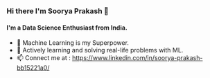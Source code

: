 ### Hi there I'm Soorya Prakash 👋


#### I'm a Data Science Enthusiast from India.


- 🌱 Machine Learning is my Superpower.
-  👯 Actively learning and solving real-life problems with ML.
- 📫 Connect me at : https://www.linkedin.com/in/soorya-prakash-bb15221a0/


<!--
**Sooryak12/Sooryak12** is a ✨ _special_ ✨ repository because its `README.md` (this file) appears on your GitHub profile.

Here are some ideas to get you started:

- 🔭 I’m currently working on OCR and Sign Language Recognition Projects
- 🌱 Machine Learning is my Superpower.
- 👯 Actively learning and solving real-life problems with ML
- 🤔 I’m looking for help with ...
- 💬 Ask me about ...
- 📫 Connect me in : https://www.linkedin.com/in/soorya-prakash-bb15221a0/
- ⚡ Fun fact: ...
-->

